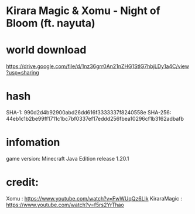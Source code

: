 # Kirara Magic & Xomu - Night of Bloom (ft. nayuta)

# world download
https://drive.google.com/file/d/1nz36grr0An21nZHG1StlG7hbjLDy1a4C/view?usp=sharing

# hash
SHA-1: 990d2d4b92900abd26dd616f3333337f8240558e
SHA-256: 44eb1c1b2be99ff1711c1bc7bf0337ef17eddd256fbea10296cf1b3162adbafb

# infomation
game version: Minecraft Java Edition release 1.20.1

# credit:
Xomu  : https://www.youtube.com/watch?v=FwWUqQz6Llk
KiraraMagic   : https://www.youtube.com/watch?v=f5rs2YrThao
